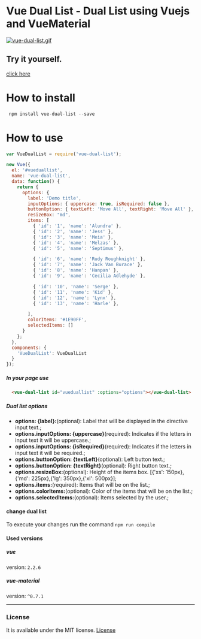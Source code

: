 # Vue Dual List - Dual List using Vuejs and VueMaterial
[![vue-dual-list.gif](https://s27.postimg.org/thne66zyb/vue-dual-list.gif)](https://postimg.org/image/4bmfzcynz/)

## Try it yourself.
[click here](https://vue-dual-list.herokuapp.com/)

# How to install
```JavaScript
 npm install vue-dual-list --save
```

# How to use
```JavaScript
var VueDualList = require('vue-dual-list');

new Vue({
  el: '#vueduallist',
  name: 'vue-dual-list',
  data: function() {
    return {
      options: {
        label: 'Demo title',
        inputOptions: { uppercase: true, isRequired: false },
        buttonOption: { textLeft: 'Move All', textRight: 'Move All' },
        resizeBox: "md",
        items: [
          { 'id': '1', 'name': 'Alundra' },
          { 'id': '2', 'name': 'Jess' },
          { 'id': '3', 'name': 'Meia' },
          { 'id': '4', 'name': 'Melzas' },
          { 'id': '5', 'name': 'Septimus' },

          { 'id': '6', 'name': 'Rudy Roughknight' },
          { 'id': '7', 'name': 'Jack Van Burace' },
          { 'id': '8', 'name': 'Hanpan' },
          { 'id': '9', 'name': 'Cecilia Adlehyde' },

          { 'id': '10', 'name': 'Serge' },
          { 'id': '11', 'name': 'Kid' },
          { 'id': '12', 'name': 'Lynx' },
          { 'id': '13', 'name': 'Harle' },

        ],
        colorItems: '#1E90FF',
        selectedItems: []
      }
    };
  },
  components: {
    'VueDualList': VueDualList
  }
});
```

##### In your page use

```Html
  <vue-dual-list id="vueduallist" :options="options"></vue-dual-list>
```
##### Dual list options

* **options: {label}:**(optional): Label that will be displayed in the directive input text.;
* **options.inputOptions: {uppercase}**(required): Indicates if the letters in input text it will be uppercase.;
* **options.inputOptions: {isRequired}**(required): Indicates if the letters in input text it will be required.;
* **options.buttonOption: {textLeft}**(optional): Left button text.;
* **options.buttonOption: {textRight}**(optional): Right button text.;
* **options.resizeBox:**(optional): Height of the items box. [{'xs': 150px},{'md': 225px},{'lg': 350px},{'xl': 500px}];
* **options.items:**(required): Items that will be on the list.;
* **options.colorItems:**(optional): Color of the items that will be on the list.;
* **options.selectedItems:**(optional): Items selected by the user.;

#### change dual list
To execute your changes run the command ```npm run compile```

#### Used versions

##### vue 
version: `2.2.6`
##### vue-material
version: `^0.7.1` 
<hr>

### License

It is available under the MIT license.
[License](https://opensource.org/licenses/mit-license.php)

